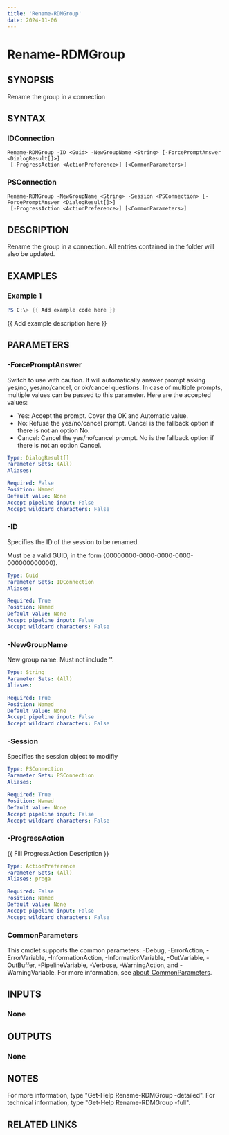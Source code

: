 ```yaml
---
title: 'Rename-RDMGroup'
date: 2024-11-06
---
```



# Rename-RDMGroup

## SYNOPSIS
Rename the group in a connection

## SYNTAX

### IDConnection
```
Rename-RDMGroup -ID <Guid> -NewGroupName <String> [-ForcePromptAnswer <DialogResult[]>]
 [-ProgressAction <ActionPreference>] [<CommonParameters>]
```

### PSConnection
```
Rename-RDMGroup -NewGroupName <String> -Session <PSConnection> [-ForcePromptAnswer <DialogResult[]>]
 [-ProgressAction <ActionPreference>] [<CommonParameters>]
```

## DESCRIPTION
Rename the group in a connection.
All entries contained in the folder will also be updated.

## EXAMPLES

### Example 1
```powershell
PS C:\> {{ Add example code here }}
```

{{ Add example description here }}

## PARAMETERS

### -ForcePromptAnswer
Switch to use with caution.
It will automatically answer prompt asking yes/no, yes/no/cancel, or ok/cancel questions.
In case of multiple prompts, multiple values can be passed to this parameter.
Here are the accepted values:
- Yes: Accept the prompt.
Cover the OK and Automatic value.
- No: Refuse the yes/no/cancel prompt.
Cancel is the fallback option if there is not an option No.
- Cancel: Cancel the yes/no/cancel prompt.
No is the fallback option if there is not an option Cancel.

```yaml
Type: DialogResult[]
Parameter Sets: (All)
Aliases:

Required: False
Position: Named
Default value: None
Accept pipeline input: False
Accept wildcard characters: False
```

### -ID
Specifies the ID of the session to be renamed.

Must be a valid GUID, in the form {00000000-0000-0000-0000-000000000000}.

```yaml
Type: Guid
Parameter Sets: IDConnection
Aliases:

Required: True
Position: Named
Default value: None
Accept pipeline input: False
Accept wildcard characters: False
```

### -NewGroupName
New group name.
Must not include '\'.

```yaml
Type: String
Parameter Sets: (All)
Aliases:

Required: True
Position: Named
Default value: None
Accept pipeline input: False
Accept wildcard characters: False
```

### -Session
Specifies the session object to modifiy

```yaml
Type: PSConnection
Parameter Sets: PSConnection
Aliases:

Required: True
Position: Named
Default value: None
Accept pipeline input: False
Accept wildcard characters: False
```

### -ProgressAction
{{ Fill ProgressAction Description }}

```yaml
Type: ActionPreference
Parameter Sets: (All)
Aliases: proga

Required: False
Position: Named
Default value: None
Accept pipeline input: False
Accept wildcard characters: False
```

### CommonParameters
This cmdlet supports the common parameters: -Debug, -ErrorAction, -ErrorVariable, -InformationAction, -InformationVariable, -OutVariable, -OutBuffer, -PipelineVariable, -Verbose, -WarningAction, and -WarningVariable. For more information, see [about_CommonParameters](http://go.microsoft.com/fwlink/?LinkID=113216).

## INPUTS

### None
## OUTPUTS

### None
## NOTES
For more information, type "Get-Help Rename-RDMGroup -detailed".
For technical information, type "Get-Help Rename-RDMGroup -full".

## RELATED LINKS
